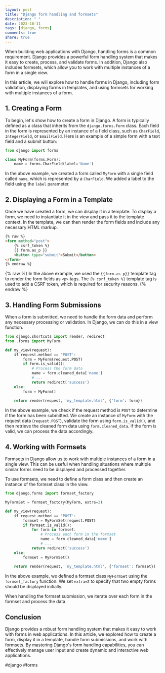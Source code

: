 ```yaml
---
layout: post
title: "Django form handling and formsets"
description: " "
date: 2023-10-11
tags: [django, forms]
comments: true
share: true
---
```


When building web applications with Django, handling forms is a common requirement. Django provides a powerful form handling system that makes it easy to create, process, and validate forms. In addition, Django also includes formsets, which allow you to work with multiple instances of a form in a single view.

In this article, we will explore how to handle forms in Django, including form validation, displaying forms in templates, and using formsets for working with multiple instances of a form.

## 1. Creating a Form

To begin, let's show how to create a form in Django. A form is typically defined as a class that inherits from the `django.forms.Form` class. Each field in the form is represented by an instance of a field class, such as `CharField`, `IntegerField`, or `EmailField`. Here is an example of a simple form with a text field and a submit button:

```python
from django import forms

class MyForm(forms.Form):
    name = forms.CharField(label='Name')
```

In the above example, we created a form called `MyForm` with a single field called `name`, which is represented by a `CharField`. We added a label to the field using the `label` parameter.

## 2. Displaying a Form in a Template

Once we have created a form, we can display it in a template. To display a form, we need to instantiate it in the view and pass it to the template context. In the template, we can then render the form fields and include any necessary HTML markup.

```html
{% raw %}
<form method="post">
    {% csrf_token %}
    {{ form.as_p }}
    <button type="submit">Submit</button>
</form>
{% endraw %}
```
{% raw %}
In the above example, we used the `{{form.as_p}}` template tag to render the form fields as `<p>` tags. The `{% csrf_token %}` template tag is used to add a CSRF token, which is required for security reasons.
{% endraw %}
## 3. Handling Form Submissions

When a form is submitted, we need to handle the form data and perform any necessary processing or validation. In Django, we can do this in a view function.

```python
from django.shortcuts import render, redirect
from .forms import MyForm

def my_view(request):
    if request.method == 'POST':
        form = MyForm(request.POST)
        if form.is_valid():
            # Process the form data
            name = form.cleaned_data['name']
            # ...
            return redirect('success')
    else:
        form = MyForm()
    
    return render(request, 'my_template.html', {'form': form})
```

In the above example, we check if the request method is `POST` to determine if the form has been submitted. We create an instance of `MyForm` with the request data (`request.POST`), validate the form using `form.is_valid()`, and then retrieve the cleaned form data using `form.cleaned_data`. If the form is valid, we can process the data accordingly.

## 4. Working with Formsets

Formsets in Django allow us to work with multiple instances of a form in a single view. This can be useful when handling situations where multiple similar forms need to be displayed and processed together. 

To use formsets, we need to define a form class and then create an instance of the formset class in the view.

```python
from django.forms import formset_factory

MyFormSet = formset_factory(MyForm, extra=2)

def my_view(request):
    if request.method == 'POST':
        formset = MyFormSet(request.POST)
        if formset.is_valid():
            for form in formset:
                # Process each form in the formset
                name = form.cleaned_data['name']
                # ...
            return redirect('success')
    else:
        formset = MyFormSet()
    
    return render(request, 'my_template.html', {'formset': formset})
```

In the above example, we defined a formset class `MyFormSet` using the `formset_factory` function. We set `extra=2` to specify that two empty forms should be displayed initially. 

When handling the formset submission, we iterate over each form in the formset and process the data. 

## Conclusion

Django provides a robust form handling system that makes it easy to work with forms in web applications. In this article, we explored how to create a form, display it in a template, handle form submissions, and work with formsets. By mastering Django's form handling capabilities, you can effectively manage user input and create dynamic and interactive web applications.

#django #forms